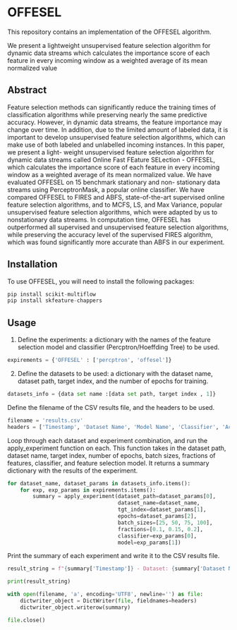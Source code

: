 # OFFESEL

This repository contains an implementation of the OFFESEL algorithm.

We present a lightweight unsupervised feature selection algorithm for dynamic data streams which calculates the importance score of each feature in every incoming window as a weighted average of its mean normalized value

## Abstract
Feature selection methods can significantly reduce the training times of classification algorithms while preserving nearly the same predictive accuracy. However, in dynamic data streams, the feature importance may change over time. In addition, due to the limited amount of labeled data, it is important to develop unsupervised feature selection algorithms, which can make use of both labeled and unlabelled incoming instances. In this paper, we present a light- weight unsupervised feature selection algorithm for dynamic data streams called Online Fast FEature SELection - OFFESEL, which calculates the importance score of each feature in every incoming window as a weighted average of its mean normalized value. We have evaluated OFFESEL on 15 benchmark stationary and non- stationary data streams using PerceptronMask, a popular online classifier. We have compared OFFESEL to FIRES and ABFS, state-of-the-art supervised online feature selection algorithms, and to MCFS, LS, and Max Variance, popular unsupervised feature selection algorithms, which were adapted by us to nonstationary data streams. In computation time, OFFESEL has outperformed all supervised and unsupervised feature selection algorithms, while preserving the accuracy level of the supervised FIRES algorithm, which was found significantly more accurate than ABFS in our experiment.


## Installation
To use OFFESEL, you will need to install the following packages:
```python
pip install scikit-multiflow
pip install skfeature-chappers
```

## Usage
1. Define the experiments: a dictionary with the names of the feature selection model and classifier (Percptron/Hoeffding Tree) to be used.
```python
expirements = {'OFFESEL' : ['percptron', 'offesel']}
```
2. Define the datasets to be used: a dictionary with the dataset name, dataset path, target index, and the number of epochs for training.
```python
datasets_info = {data set name :[data set path, target index , 1]}
```
Define the filename of the CSV results file, and the headers to be used.
```python
filename = 'results.csv'
headers = ['Timestamp', 'Dataset Name', 'Model Name', 'Classifier', 'Accuracy','Computation Time', 'Feature Selection Time', 'Training Time']
```
Loop through each dataset and experiment combination, and run the apply_experiment function on each. This function takes in the dataset path, dataset name, target index, number of epochs, batch sizes, fractions of features, classifier, and feature selection model. It returns a summary dictionary with the results of the experiment.
```python
for dataset_name, dataset_params in datasets_info.items():
    for exp, exp_params in expirements.items():
        summary = apply_experiment(dataset_path=dataset_params[0], 
                                   dataset_name=dataset_name, 
                                   tgt_index=dataset_params[1], 
                                   epochs=dataset_params[2], 
                                   batch_sizes=[25, 50, 75, 100], 
                                   fractions=[0.1, 0.15, 0.2],
                                   classifier=exp_params[0], 
                                   model=exp_params[1])
```                                                                  
Print the summary of each experiment and write it to the CSV results file.
```python
result_string = f"{summary['Timestamp']} - Dataset: {summary['Dataset Name']}, Model: {summary['Model Name']}, Accuracy: {summary['Accuracy']}, Computation Time: {summary['Computation Time']}, Feature Selection Time: {summary['Feature Selection Time']}, Training Time: {summary['Training Time']}"

print(result_string)

with open(filename, 'a', encoding='UTF8', newline='') as file:
    dictwriter_object = DictWriter(file, fieldnames=headers)
    dictwriter_object.writerow(summary)

file.close()
```

